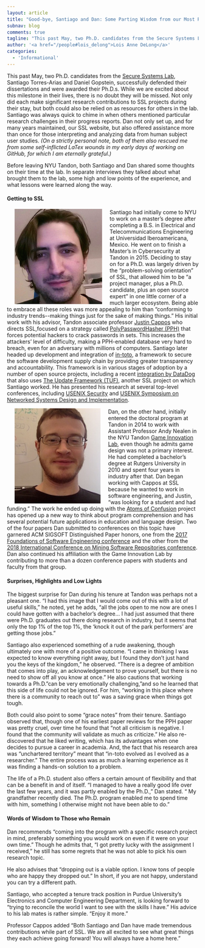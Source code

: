 ```yaml
---
layout: article
title: "Good-bye, Santiago and Dan: Some Parting Wisdom from our Most Recent Ph.D. Graduates"
subnav: blog
comments: true
tagline: "This past May, two Ph.D. candidates from the Secure Systems Lab, Santiago Torres-Arias and Daniel Gopstein, successfully defended their dissertations..."
author: '<a href="/people#lois_delong">Lois Anne DeLong</a>'
categories:
  - 'Informational'
---
```

This past May, two Ph.D. candidates from the [Secure Systems Lab](https://ssl.engineering.nyu.edu/), Santiago Torres-Arias and Daniel Gopstein, successfully defended their dissertations and were awarded their Ph.D.s. While we are excited about this milestone in their lives, there is no doubt they will be missed. Not only did each make significant research contributions to SSL projects during their stay, but both could also be relied on as resources for others in the lab. Santiago was always quick to chime in when others mentioned particular research challenges in their progress reports. Dan not only set up, and for many years maintained, our SSL website, but also offered assistance more than once for those interpreting and analyzing data from human subject user studies. *(On a strictly personal note, both of them also rescued me from some self-inflicted LaTex wounds in my early days of working on GitHub, for which I am eternally grateful.)*

Before leaving NYU Tandon, both Santiago and Dan shared some thoughts on their time at the lab. In separate interviews they talked about what brought them to the lab, some high and low points of the experience, and what lessons were learned along the way.

#### Getting to SSL

<img align="left" src="/img/blog/santiago.png" style="margin: 0px 20px"/>

Santiago had initially come to NYU to work on a master’s degree after completing a B.S. in Electrical and Telecommunications Engineering at Universidad Iberoamericana, Mexico. He went on to finish a Master’s in Cybersecurity at Tandon in 2015. Deciding to stay on for a Ph.D. was largely driven by the “problem-solving orientation” of SSL, that allowed him to be “a project manager, plus a Ph.D. candidate, plus an open source expert” in one little corner of a much larger ecosystem. Being able to embrace all these roles was more appealing to him than “conforming to industry trends--making things just for the sake of making things.” His initial work with his advisor, Tandon associate professor [Justin Cappos](https://engineering.nyu.edu/faculty/justin-cappos) who directs SSL,focused on a strategy called [PolyPasswordHasher (PPH)](https://pph.io/PolyPasswordHasher/) that forces potential hackers to crack passwords in sets. This increases the attackers’ level of difficulty, making a PPH-enabled database very hard to breach, even for an adversary with millions of computers. Santiago later headed up development and integration of [in-toto](https://in-toto.io/), a framework to secure the software development supply chain by providing greater transparency and accountability. This framework is in various stages of adoption by a number of open source projects, including a recent [integration by DataDog](https://www.datadoghq.com/blog/engineering/secure-publication-of-datadog-agent-integrations-with-tuf-and-in-toto/) that also uses [The Update Framework (TUF)](https://theupdateframework.io/), another SSL project on which Santiago worked. He has presented his research at several top-level conferences, including [USENIX Security](https://ssl.engineering.nyu.edu/papers/torres-toto-usenix19.pdf) and [USENIX Symposium on Networked Systems Design and Implementation](https://ssl.engineering.nyu.edu/papers/kuppusamy_nsdi_16.pdf).

<img align="left" src="/img/blog/dan_gopstein.jpg" style="margin: 0px 20px"/>

Dan, on the other hand, initially entered the doctoral program at Tandon in 2014 to work with Assistant Professor Andy Nealen in the NYU Tandon [Game Innovation Lab](https://game.engineering.nyu.edu/), even though he admits game design was not a primary interest. He had completed a bachelor’s degree at Rutgers University in 2010 and spent four years in industry after that.  Dan began working with Cappos at SSL because he wanted to work in software engineering, and Justin, “was looking for a student and had funding.”  The work he ended up doing with the [Atoms of Confusion](https://atomsofconfusion.com/) project has opened up a new way to think about program comprehension and has several potential future applications in education and language design. Two of the four papers Dan submitted to conferences on this topic have garnered ACM SIGSOFT Distinguished Paper honors, one from the [2017 Foundations of Software Engineering conference](https://atomsofconfusion.com/papers/understanding-misunderstandings-fse-2017.pdf) and the other from the [2018 International Conference on Mining Software Repositories conference](https://atomsofconfusion.com/papers/atom-finder-msr-2018.pdf). Dan also continued his affiliation with the Game Innovation Lab by contributing to more than a dozen conference papers with students and faculty from that group.

#### Surprises, Highlights and Low Lights

The biggest surprise for Dan during his tenure at Tandon was perhaps not a pleasant one. “I had this image that I would come out of this with a lot of useful skills,” he noted, yet he adds, “all the jobs open to me now are ones I could have gotten with a bachelor’s degree... I had just assumed that there were Ph.D. graduates out there doing research in industry, but it seems that only the top 1% of the top 1%, the ‘knock it out of the park performers’ are getting those jobs.”

Santiago also experienced something of a rude awakening, though ultimately one with more of a positive outcome. “I came in thinking I was expected to know everything right away, but I found they don’t just hand you the keys of the kingdom,” he observed. “There is a degree of ambition that comes into play, an acknowledgement to prove yourself, but there is no need to show off all you know at once.” He also cautions that working towards a Ph.D.”can be very emotionally challenging,”and so he learned that this side of life could not be ignored. For him, “working in this place where there is a community to reach out to” was a saving grace when things got tough.

Both could also point to some “grace notes” from their tenure. Santiago observed that, though one of his earliest paper reviews for the PPH paper was pretty cruel, over time he found that “not all criticism is negative. I found that the community will validate as much as criticize.” He also re-discovered that he liked writing, which has its advantages when one decides to pursue a career in academia.  And, the fact that his research area was “unchartered territory” meant that “in-toto evolved as I evolved as a researcher.” The entire process was as much a learning experience as it was finding a hands-on solution to a problem.

The life of a Ph.D. student also offers a certain amount of flexibility and that can be a benefit in and of itself. “I managed to have a really good life over the last few years, and it was partly enabled by the Ph.D.,” Dan stated. “ My grandfather recently died. The Ph.D. program enabled me to spend time with him, something I otherwise might not have been able to do.”

#### Words of Wisdom to Those who Remain

Dan recommends “coming into the program with a specific research project in mind, preferably something you would work on even if it were on your own time.” Though he admits that, “I got pretty lucky with the assignment I received,” he still has some regrets that he was not able to pick his own research topic.

He also advises that “dropping out is a viable option. I know tons of people who are happy they dropped out.” In short, if you are not happy, understand you can try a different path.

Santiago, who accepted a tenure track position in Purdue University’s Electronics and Computer Engineering Department, is looking forward to “trying to reconcile the world I want to see with the skills I have.” His advice to his lab mates is rather simple. “Enjoy it more.”

Professor Cappos added “Both Santiago and Dan have made tremendous contributions while part of SSL.  We are all excited to see what great things they each achieve going forward!  You will always have a home here.”
